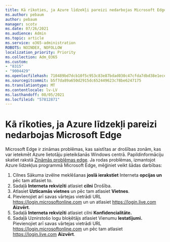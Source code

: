 ```yaml
---
title: Kā rīkoties, ja Azure līdzekļi pareizi nedarbojas Microsoft Edge
ms.author: pebaum
author: pebaum
manager: scotv
ms.date: 07/26/2021
ms.audience: Admin
ms.topic: article
ms.service: o365-administration
ROBOTS: NOINDEX, NOFOLLOW
localization_priority: Priority
ms.collection: Adm_O365
ms.custom:
- "8315"
- "9004429"
ms.openlocfilehash: 710489bd7dcb10f5c953c83e87bdad030c47cfda7dbd38e1eceae78bfe0d8790
ms.sourcegitcommit: b5f7da89a650d2915dc652449623c78be6247175
ms.translationtype: MT
ms.contentlocale: lv-LV
ms.lasthandoff: 08/05/2021
ms.locfileid: "57812871"
---
```

# <a name="what-to-do-if-azure-features-dont-work-properly-in-microsoft-edge"></a>Kā rīkoties, ja Azure līdzekļi pareizi nedarbojas Microsoft Edge

Microsoft Edge ir zināmas problēmas, kas saistītas ar drošības zonām, kas var ietekmēt Azure lietotāju pieteikšanās Windows centrā. Papildinformāciju skatiet rakstā [Zināmās problēmas edge](https://go.microsoft.com/fwlink/?linkid=2140608). Ja rodas problēmas, izmantojot Azure līdzekļus programmā Microsoft Edge, mēģiniet veikt šādas darbības:

1. Cilnes Sākuma izvēlne meklēšanas **joslā ierakstiet** Interneta **opcijas un** pēc tam atlasiet to.
1. Sadaļā **Interneta rekvizīti** atlasiet **cilni** Drošība.
1. Atlasiet **Uzticamās vietnes** un pēc tam atlasiet **Vietnes**.
1. Pievienojiet arī savas vārtejas vietrādi URL <https://login.microsoftonline.com> un un atlasiet <https://login.live.com> **Aizvērt**.
1. Sadaļā **Interneta rekvizīti** atlasiet cilni **Konfidencialitāte.**
1. Sadaļā Uznirstošo logu bloķētājs atlasiet Vienumu **Iestatījumi.** Pievienojiet arī savas vārtejas vietrādi URL <https://login.microsoftonline.com> un pēc tam atlasiet <https://login.live.com> **Aizvērt**.